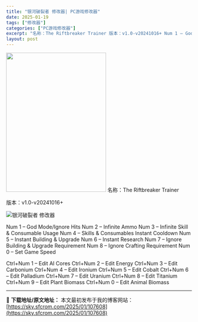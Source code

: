 ```yaml
---
title: "银河破裂者 修改器| PC游戏修改器"
date: 2025-01-19
tags: ["修改器"]
categories: ["PC游戏修改器"]
excerpt: "名称：The Riftbreaker Trainer 版本：v1.0-v20241016+ Num 1 – God Mode/Ignore Hits Num 2 – Infinite Ammo Num 3 – Infinite Skill &amp; Consumable Usage Num 4 –&hellip;"
layout: post
---
```


<img class="aligncenter size-full wp-image-107755" src="https://sky.sfcrom.com/wp-content/uploads/2025/01/2025012009143613.webp" alt="" width="271" height="377" />
名称：The Riftbreaker Trainer

版本：v1.0-v20241016+

<img title="2.webp" src="https://sky.sfcrom.com/wp-content/uploads/2025/01/ad1940e33aa46.webp" alt="银河破裂者 修改器" />

Num 1 – God Mode/Ignore Hits
Num 2 – Infinite Ammo
Num 3 – Infinite Skill &amp; Consumable Usage
Num 4 – Skills &amp; Consumables Instant Cooldown
Num 5 – Instant Building &amp; Upgrade
Num 6 – Instant Research
Num 7 – Ignore Building &amp; Upgrade Requirement
Num 8 – Ignore Crafting Requirement
Num 0 – Set Game Speed

Ctrl+Num 1 – Edit AI Cores
Ctrl+Num 2 – Edit Energy
Ctrl+Num 3 – Edit Carbonium
Ctrl+Num 4 – Edit Ironium
Ctrl+Num 5 – Edit Cobalt
Ctrl+Num 6 – Edit Palladium
Ctrl+Num 7 – Edit Uranium
Ctrl+Num 8 – Edit Titanium
Ctrl+Num 9 – Edit Plant Biomass
Ctrl+Num 0 – Edit Animal Biomass

---
📖 **下载地址/原文地址：** 本文最初发布于我的博客网站：[https://sky.sfcrom.com/2025/01/107608](https://sky.sfcrom.com/2025/01/107608)
